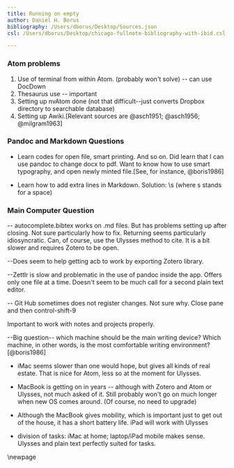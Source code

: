 ```yaml
---
title: Running on empty
author: Daniel H. Borus
bibliography: /Users/dborus/Desktop/Sources.json
csl: /Users/dborus/Desktop/chicago-fullnote-bibliography-with-ibid.csl

---
```


### Atom problems


1. Use of terminal from within Atom. (probably won't solve) -- can use DocDown
2. Thesaurus use -- important
3. Setting up nvAtom done (not that difficult--just converts Dropbox directory to searchable database)
4. Setting up Awiki.[Relevant sources are @asch1951; @asch1956; @milgram1963]

### Pandoc and Markdown Questions

- Learn codes for open file, smart printing. And so on. Did learn that I can use pandoc to change docx to pdf. Want to know how to use smart typography, and open newly minted file.[See, for instance,  @boris1986]

- Learn how to add extra lines in Markdown. Solution: \s (where s stands for a space)



### Main Computer Question


-- autocomplete.bibtex works on .md files. But has problems setting up after closing. Not sure particularly how to fix. Returning seems particularly idiosyncratic. Can, of course, use the Ulysses method to cite. It is a bit slower and requires Zotero to be open.

--Does seem to help getting acb to work by exporting Zotero library.

--Zettlr is slow and problematic in the use of pandoc inside the app. Offers only one file at a time. Doesn't seem to be much call for a second plain text editor.

-- Git Hub sometimes does not register changes. Not sure why. Close pane and then control-shift-9


Important to work with notes and projects properly.

--Big question-- which machine should be the main writing device? Which machine, in other words, is the most comfortable writing environment?[@boris1986]

- iMac seems slower than one would hope, but gives all kinds of real estate. That is nice for Atom, less so at the moment for Ulysses.

- MacBook is getting on in years -- although with Zotero and Atom or Ulysses, not much asked of it. Still probably won't go on much longer when new OS comes around. (Of course, no need to upgrade)

- Although the MacBook gives mobility, which is important just to get out of the house, it has a short battery life. iPad will work with Ulysses

- division of tasks: iMac at home; laptop/iPad mobile makes sense. Ulysses and plain text perfectly suited for tasks.

\newpage
